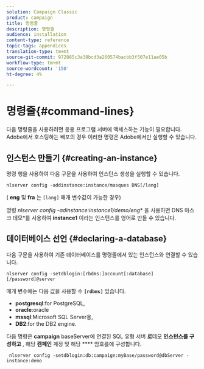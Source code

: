```yaml
---
solution: Campaign Classic
product: campaign
title: 명령줄
description: 명령줄
audience: installation
content-type: reference
topic-tags: appendices
translation-type: tm+mt
source-git-commit: 972885c3a38bcd3a260574bacbb3f507e11ae05b
workflow-type: tm+mt
source-wordcount: '150'
ht-degree: 4%

---
```



# 명령줄{#command-lines}

다음 명령줄을 사용하려면 응용 프로그램 서버에 액세스하는 기능이 필요합니다. Adobe에서 호스팅하는 배포의 경우 이러한 명령은 Adobe에서만 실행할 수 있습니다.

## 인스턴스 만들기 {#creating-an-instance}

명령 행을 사용하여 다음 구문을 사용하여 인스턴스 생성을 실행할 수 있습니다.

```
nlserver config -addinstance:instance/masques DNS[/lang]
```

( **eng** 및 **fra** 는 `[lang]` 매개 변수값이 가능한 경우)

명령 **nlserver config -adinstance:instance1/demo*/eng** 을 사용하면 DNS 마스크 데모*를 사용하여 **instance1** 이라는 인스턴스를 영어로 만들 수 있습니다.

## 데이터베이스 선언 {#declaring-a-database}

다음 구문을 사용하여 기존 데이터베이스를 명령줄에서 있는 인스턴스와 연결할 수 있습니다.

```
nlserver config -setdblogin:[rbdms:]account[:database][/password]@server
```

매개 변수에는 다음 값을 사용할 수 **`[rdbms]`** 있습니다.

* **postgresql**:for PostgreSQL,
* **oracle**:oracle
* **mssql**:Microsoft SQL Server용,
* **DB2**:for the DB2 engine.

다음 명령은 **campaign** baseServer에 연결된 SQL 유형 서버 **로**&#x200B;데모 **인스턴스를 구성하고** , 해당 **캠페인** 계정 및 해당 **** 암호를에 구성합니다.

```
 nlserver config -setdblogin:db:campaign:myBase/password@dbServer -instance:demo
```

